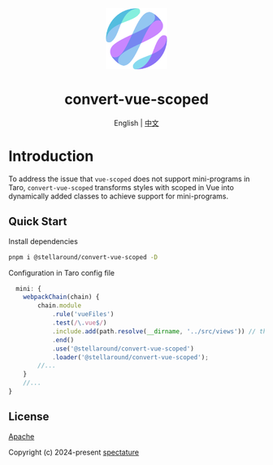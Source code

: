 <div align="center">
  <img alt="auto-cli logo" width="120" height="120" src="./logo.png">
  <h1>convert-vue-scoped</h1>
  <span>English | <a href="./README.zh-CN.md">中文</a></span>
</div>

# Introduction
To address the issue that `vue-scoped` does not support mini-programs in Taro, `convert-vue-scoped` transforms styles with scoped in Vue into dynamically added classes to achieve support for mini-programs.

## Quick Start

Install dependencies

```sh
pnpm i @stellaround/convert-vue-scoped -D
```

Configuration in Taro config file
```ts
  mini: {
    webpackChain(chain) {
        chain.module
            .rule('vueFiles')
            .test(/\.vue$/)
            .include.add(path.resolve(__dirname, '../src/views')) // the range of vue files to be modified
            .end()
            .use('@stellaround/convert-vue-scoped')
            .loader('@stellaround/convert-vue-scoped');
        //...
    }
    //...
}
```

## License

[Apache](./LICENSE)

Copyright (c) 2024-present [spectature](https://github.com/Spectature)